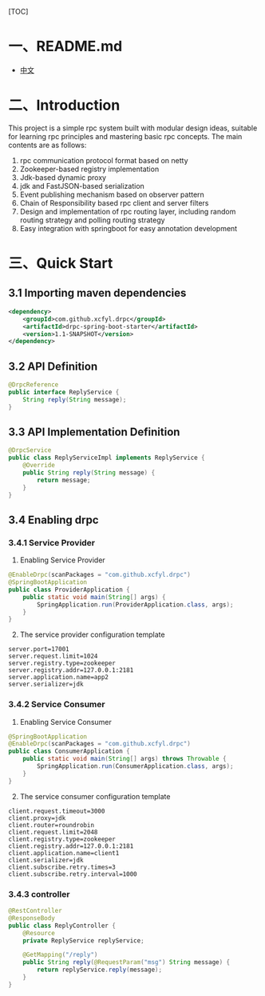 [TOC]



# 一、README.md

+ [中文](../README.md)

# 二、Introduction

This project is a simple rpc system built with modular design ideas, suitable for learning rpc principles and mastering basic rpc concepts. The main contents are as follows:

1. rpc communication protocol format based on netty
2. Zookeeper-based registry implementation
3. Jdk-based dynamic proxy
4. jdk and FastJSON-based serialization
5. Event publishing mechanism based on observer pattern
6. Chain of Responsibility based rpc client and server filters
7. Design and implementation of rpc routing layer, including random routing strategy and polling routing strategy
8. Easy integration with springboot for easy annotation development

# 三、Quick Start

## 3.1 Importing maven dependencies

```xml
<dependency>
    <groupId>com.github.xcfyl.drpc</groupId>
    <artifactId>drpc-spring-boot-starter</artifactId>
    <version>1.1-SNAPSHOT</version>
</dependency>
```

## 3.2 API Definition

```java
@DrpcReference
public interface ReplyService {
    String reply(String message);
}
```

## 3.3 API Implementation Definition

```java
@DrpcService
public class ReplyServiceImpl implements ReplyService {
    @Override
    public String reply(String message) {
        return message;
    }
}
```

## 3.4 Enabling drpc

### 3.4.1 Service Provider

1. Enabling Service Provider

```java
@EnableDrpc(scanPackages = "com.github.xcfyl.drpc")
@SpringBootApplication
public class ProviderApplication {
    public static void main(String[] args) {
        SpringApplication.run(ProviderApplication.class, args);
    }
}
```

2. The service provider configuration template

``` properties
server.port=17001
server.request.limit=1024
server.registry.type=zookeeper
server.registry.addr=127.0.0.1:2181
server.application.name=app2
server.serializer=jdk
```

### 3.4.2 Service Consumer

1. Enabling Service Consumer

```java
@SpringBootApplication
@EnableDrpc(scanPackages = "com.github.xcfyl.drpc")
public class ConsumerApplication {
    public static void main(String[] args) throws Throwable {
        SpringApplication.run(ConsumerApplication.class, args);
    }
}
```

2. The service consumer configuration template

```properties
client.request.timeout=3000
client.proxy=jdk
client.router=roundrobin
client.request.limit=2048
client.registry.type=zookeeper
client.registry.addr=127.0.0.1:2181
client.application.name=client1
client.serializer=jdk
client.subscribe.retry.times=3
client.subscribe.retry.interval=1000
```

### 3.4.3 controller

```java
@RestController
@ResponseBody
public class ReplyController {
    @Resource
    private ReplyService replyService;

    @GetMapping("/reply")
    public String reply(@RequestParam("msg") String message) {
        return replyService.reply(message);
    }
}
```

